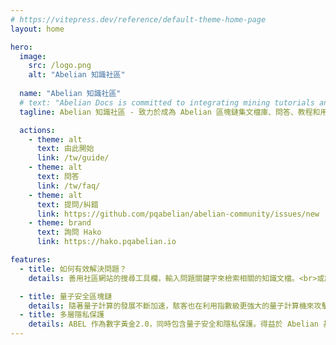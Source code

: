 ```yaml
---
# https://vitepress.dev/reference/default-theme-home-page
layout: home

hero:
  image:
    src: /logo.png
    alt: "Abelian 知識社區"
  
  name: "Abelian 知識社區"
  # text: "Abelian Docs is committed to integrating mining tutorials and Q&A for the Abelian Document repository."
  tagline: Abelian 知識社區 - 致力於成為 Abelian 區塊鏈集文檔庫、問答、教程和用戶經驗分享為一體的綜合型社區。

  actions:
    - theme: alt
      text: 由此開始
      link: /tw/guide/
    - theme: alt
      text: 問答
      link: /tw/faq/
    - theme: alt
      text: 提問/糾錯
      link: https://github.com/pqabelian/abelian-community/issues/new
    - theme: brand
      text: 詢問 Hako
      link: https://hako.pqabelian.io

features:
  - title: 如何有效解決問題？
    details: 善用社區網站的搜尋工具欄，輸入問題關鍵字來檢索相關的知識文檔。<br>或許您可以先問問我們的 AI 助手 - <b>Hako <a href="https://hako.pqabelian.io" target="_blank">[點這裡]</a></b>。<br><br>Abelian 社區也需要大家共同來建設，歡迎指正社區文檔庫內容中的錯誤，更歡迎提交您的經驗分享、開源專案和工具（可具名/匿名/連結） <b><a href="https://github.com/pqabelian/abelian-community/issues/new" target="_blank">[點這裡]</a></b>。<br><br>如果上述方法均未能解決您的問題，請加入我們的 Discord 社區尋求協助，推薦在 Ticket 頻道提交工單 - <b><a href="https://discord.gg/Rrb33mC3Kc" target="_blank">[點這裡]</a></b>。

  - title: 量子安全區塊鏈
    details: 隨著量子計算的發展不斷加速，駭客也在利用指數級更強大的量子計算機來攻擊區塊鏈網絡，並且在量子計算的黎明時期已經開始威脅到主要區塊鏈系統的安全。Abelian 是新世代的區塊鏈，其設計本質上就是對抗量子計算機攻擊的安全網絡。Abelian 基金會研發團隊由密碼學家、數學家和加密工程師組成，他們設計了一些基於 CRYSTALS-Dilithium 的先進格子基密碼方案，這是一個 NIST 標準化的密碼原語。Abelian 的願景是創造一種儲值數字資產 ABEL，作為數字黃金2.0，同時包含量子安全和隱私保護。
  - title: 多層隱私保護
    details: ABEL 作為數字黃金2.0，同時包含量子安全和隱私保護。得益於 Abelian 基金會研發團隊開發的創新技術，Abelian 支援對 ABEL 錢包的多層次隱私保護保證，這可以是匿名的、完全私密的，以及符合隱私保護的。Abelian 的技術包括基於格子的可連結環簽名、承諾方案以及基於NIST標準化的密碼原語，即 CRYSTALS-Kyber 和 CRYSTALS-Dilithium 的零知識證明。
---
```


